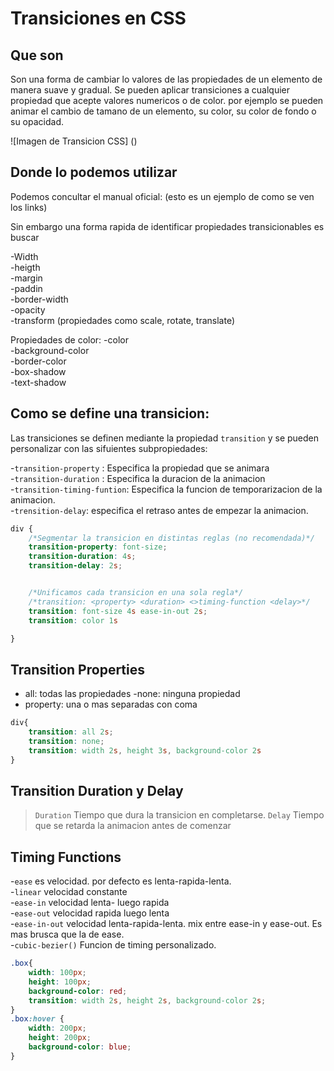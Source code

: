 # Transiciones en CSS

## Que son

Son una forma de cambiar lo valores de las propiedades de un elemento de manera suave y gradual. Se pueden aplicar transiciones a cualquier propiedad que acepte valores numericos o de color. por ejemplo se pueden animar el cambio de tamano de un elemento, su color, su color de fondo o su opacidad.

![Imagen de Transicion CSS] ()

## Donde lo podemos utilizar

Podemos concultar el manual oficial: (esto es un ejemplo de como se ven los links)

Sin embargo una forma rapida de identificar propiedades transicionables es buscar

-Width  
-heigth  
-margin  
-paddin  
-border-width  
-opacity  
-transform (propiedades como scale, rotate, translate)  

Propiedades de color:
-color  
-background-color  
-border-color  
-box-shadow  
-text-shadow  

## Como se define una transicion:

Las transiciones se definen mediante la propiedad `transition` y se pueden personalizar con las sifuientes subpropiedades:

-`transition-property` : Especifica la propiedad que se animara  
-`transition-duration` : Especifica la duracion de la animacion  
-`transition-timing-funtion`: Especifica la funcion de temporarizacion de la animacion.  
-`trensition-delay`: especifica el retraso antes de empezar la animacion.  

```css
div {
    /*Segmentar la transicion en distintas reglas (no recomendada)*/
    transition-property: font-size;
    transition-duration: 4s;
    transition-delay: 2s;


    /*Unificamos cada transicion en una sola regla*/
    /*transition: <property> <duration> <>timing-function <delay>*/
    transition: font-size 4s ease-in-out 2s;
    transition: color 1s

}
```

## Transition Properties
- all: todas las propiedades
-none: ninguna propiedad
- property: una o mas separadas con coma

```css
div{
    transition: all 2s;
    transition: none;
    transition: width 2s, height 3s, background-color 2s
}
```

## Transition Duration y Delay

>`Duration` Tiempo que dura la transicion en completarse.
>`Delay` Tiempo que se retarda la animacion antes de comenzar

## Timing Functions

-`ease` es velocidad. por defecto es lenta-rapida-lenta.  
-`linear` velocidad constante  
-`ease-in` velocidad lenta- luego rapida  
-`ease-out` velocidad rapida luego lenta  
-`ease-in-out` velocidad lenta-rapida-lenta. mix entre ease-in y ease-out. Es mas brusca que la de ease.   
-`cubic-bezier()` Funcion de timing personalizado.


```css
.box{
    width: 100px;
    height: 100px;
    background-color: red;
    transition: width 2s, height 2s, background-color 2s;
}
.box:hover {
    width: 200px;
    height: 200px;
    background-color: blue;
}
```







